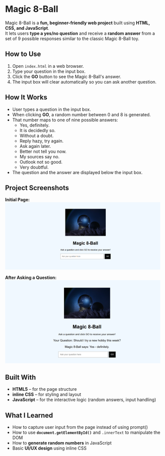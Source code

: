 # Magic 8-Ball

Magic 8-Ball is a **fun, beginner-friendly web project** built using **HTML, CSS, and JavaScript**.  
It lets users **type a yes/no question** and receive a **random answer** from a set of 9 possible responses similar to the classic Magic 8-Ball toy.

## How to Use

1. Open `index.html` in a web browser.  
2. Type your question in the input box.  
3. Click the **GO** button to see the Magic 8-Ball's answer.  
4. The input box will clear automatically so you can ask another question.

## How It Works

- User types a question in the input box.  
- When clicking **GO**, a random number between 0 and 8 is generated.  
- That number maps to one of nine possible answers:  
  - Yes, definitely.  
  - It is decidedly so.  
  - Without a doubt.  
  - Reply hazy, try again.  
  - Ask again later.  
  - Better not tell you now.  
  - My sources say no.  
  - Outlook not so good.  
  - Very doubtful.  
- The question and the answer are displayed below the input box.  
## Project Screenshots

**Initial Page:**  
![Initial page of Magic 8-Ball showing input box and GO button](screenshot-start.png)

**After Asking a Question:**  
![Magic 8-Ball displaying a sample question and random answer](screenshot-answer.png)

## Built With

- **HTML5** – for the page structure  
- **inline CSS** – for styling and layout  
- **JavaScript** – for the interactive logic (random answers, input handling)  

## What I Learned

- How to capture user input from the page instead of using prompt()
- How to use **`document.getElementById()`** and `.innerText` to manipulate the DOM  
- How to **generate random numbers** in JavaScript  
- Basic **UI/UX design** using inline CSS 
